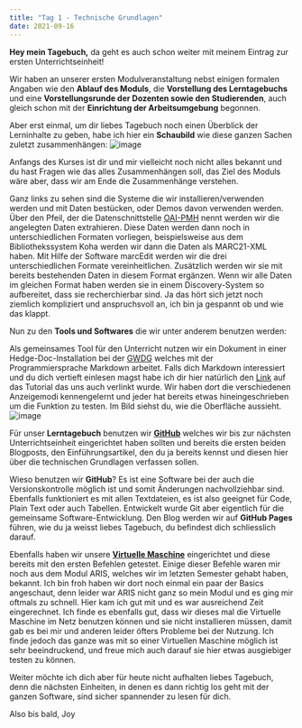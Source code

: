 ```yaml
---
title: "Tag 1 - Technische Grundlagen"
date: 2021-09-16
---
```


**Hey mein Tagebuch,** da geht es auch schon weiter mit meinem Eintrag zur ersten Unterrichtseinheit!

Wir haben an unserer ersten Modulveranstaltung nebst einigen formalen Angaben wie den **Ablauf des Moduls**, die **Vorstellung des Lerntagebuchs** und eine **Vorstellungsrunde der Dozenten sowie den Studierenden**, auch gleich schon mit der **Einrichtung der Arbeitsumgebung** begonnen.

Aber erst einmal, um dir liebes Tagebuch noch einen Überblick der Lerninhalte zu geben, habe ich hier ein **Schaubild** wie diese ganzen Sachen zuletzt zusammenhängen:
![image](https://user-images.githubusercontent.com/90834675/151667977-8c034330-ea21-453b-9949-e0bca2590401.png)


Anfangs des Kurses ist dir und mir vielleicht noch nicht alles bekannt und du hast Fragen wie das alles Zusammenhängen soll, das Ziel des Moduls wäre aber, dass wir am Ende die Zusammenhänge verstehen. 

Ganz links zu sehen sind die Systeme die wir installieren/verwenden werden und mit Daten bestücken, oder Demos davon verwenden werden. Über den Pfeil, der die Datenschnittstelle [OAI-PMH](https://www.openarchives.org/pmh/) nennt werden wir die angelegten Daten extrahieren. Diese Daten werden dann noch in unterschiedlichen Formaten vorliegen, beispielsweise aus dem Bibliothekssystem Koha werden wir dann die Daten als MARC21-XML haben. Mit Hilfe der Software marcEdit werden wir die drei unterschiedlichen Formate vereinheitlichen. Zusätzlich werden wir sie mit bereits bestehenden Daten in diesem Format ergänzen. Wenn wir alle Daten im gleichen Format haben werden sie in einem Discovery-System so aufbereitet, dass sie recherchierbar sind. 
Ja das hört sich jetzt noch ziemlich kompliziert und anspruchsvoll an, ich bin ja gespannt ob und wie das klappt.

Nun zu den **Tools und Softwares** die wir unter anderem benutzen werden:

Als gemeinsames Tool für den Unterricht nutzen wir ein Dokument in einer Hedge-Doc-Installation bei der [GWDG](https://www.gwdg.de/) welches mit der Programmiersprache Markdown arbeitet. 
Falls dich Markdown interessiert und du dich vertieft einlesen magst habe ich dir hier natürlich den [Link](https://www.markdowntutorial.com/) auf das Tutorial das uns auch verlinkt wurde. 
Wir haben dort die verschiedenen Anzeigemodi kennengelernt und jeder hat bereits etwas hineingeschrieben um die Funktion zu testen. Im Bild siehst du, wie die Oberfläche aussieht.
![image](https://user-images.githubusercontent.com/90834675/151668170-44290f97-01bc-4a8d-b446-bbe5ff7f3dcc.png)


Für unser **Lerntagebuch** benutzen wir [**GitHub**](https://github.com/) welches wir bis zur nächsten Unterrichtseinheit eingerichtet haben sollten und bereits die ersten beiden Blogposts, 
den Einführungsartikel, den du ja bereits kennst und diesen hier über die technischen Grundlagen verfassen sollen. 

Wieso benutzen wir **GitHub**? Es ist eine Software bei der auch die Versionskontrolle möglich ist und somit Änderungen nachvollziehbar sind. Ebenfalls funktioniert es mit allen Textdateien, es ist also geeignet für Code, Plain Text oder auch Tabellen. Entwickelt wurde Git aber eigentlich für die gemeinsame Software-Entwicklung. Den Blog werden wir auf **GitHub Pages** führen, wie du ja weisst liebes Tagebuch, du befindest dich schliesslich darauf.

Ebenfalls haben wir unsere [**Virtuelle Maschine**](https://www.vmware.com/de/topics/glossary/content/virtual-machine.html) eingerichtet und diese bereits mit den ersten Befehlen getestet. Einige dieser Befehle waren mir noch aus dem Modul ARIS, welches wir im letzten Semester gehabt haben, bekannt. Ich bin froh haben wir dort noch einmal ein paar der Basics angeschaut, denn leider war ARIS nicht ganz so mein Modul und es ging mir oftmals zu schnell. Hier kam ich gut mit und es war ausreichend Zeit eingerechnet. Ich finde es ebenfalls gut, dass wir dieses mal die Virtuelle Maschine im Netz benutzen können und sie nicht installieren müssen, damit gab es bei mir und anderen leider öfters Probleme bei der Nutzung. Ich finde jedoch das ganze was mit so einer Virtuellen Maschine möglich ist sehr beeindruckend, und freue mich auch darauf sie hier etwas ausgiebiger testen zu können.


Weiter möchte ich dich aber für heute nicht aufhalten liebes Tagebuch, denn die nächsten Einheiten, in denen es dann richtig los geht mit der ganzen Software, sind sicher spannender zu lesen für dich. 

Also bis bald,
Joy
